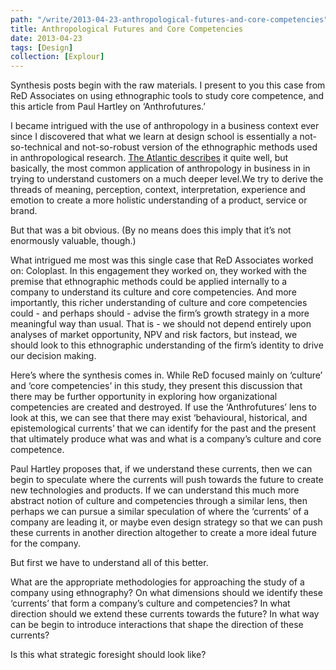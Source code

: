 ```yaml
---
path: "/write/2013-04-23-anthropological-futures-and-core-competencies"
title: Anthropological Futures and Core Competencies
date: 2013-04-23
tags: [Design]
collection: [Explour]
---
```


Synthesis posts begin with the raw materials. I present to you this case from ReD Associates on using ethnographic tools to study core competence, and this article from Paul Hartley on ‘Anthrofutures.’

I became intrigued with the use of anthropology in a business context ever since I discovered that what we learn at design school is essentially a not-so-technical and not-so-robust version of the ethnographic methods used in anthropological research. [The Atlantic describes](https://www.theatlantic.com/magazine/archive/2013/03/anthropology-inc/309218/) it quite well, but basically, the most common application of anthropology in business in in trying to understand customers on a much deeper level.We try to derive the threads of meaning, perception, context, interpretation, experience and emotion to create a more holistic understanding of a product, service or brand.

But that was a bit obvious. (By no means does this imply that it’s not enormously valuable, though.)

What intrigued me most was this single case that ReD Associates worked on: Coloplast. In this engagement they worked on, they worked with the premise that ethnographic methods could be applied internally to a company to understand its culture and core competencies. And more importantly, this richer understanding of culture and core competencies could - and perhaps should - advise the firm’s growth strategy in a more meaningful way than usual. That is - we should not depend entirely upon analyses of market opportunity, NPV and risk factors, but instead, we should look to this ethnographic understanding of the firm’s identity to drive our decision making.

Here’s where the synthesis comes in. While ReD focused mainly on ‘culture’ and ‘core competencies’ in this study, they present this discussion that there may be further opportunity in exploring how organizational competencies are created and destroyed. If use the ‘Anthrofutures’ lens to look at this, we can see that there may exist ‘behavioural, historical, and epistemological currents’ that we can identify for the past and the present that ultimately produce what was and what is a company’s culture and core competence.

Paul Hartley proposes that, if we understand these currents, then we can begin to speculate where the currents will push towards the future to create new technologies and products. If we can understand this much more abstract notion of culture and competencies through a similar lens, then perhaps we can pursue a similar speculation of where the ‘currents’ of a company are leading it, or maybe even design strategy so that we can push these currents in another direction altogether to create a more ideal future for the company.

But first we have to understand all of this better.

What are the appropriate methodologies for approaching the study of a company using ethnography? On what dimensions should we identify these ‘currents’ that form a company’s culture and competencies? In what direction should we extend these currents towards the future? In what way can be begin to introduce interactions that shape the direction of these currents?

Is this what strategic foresight should look like?
